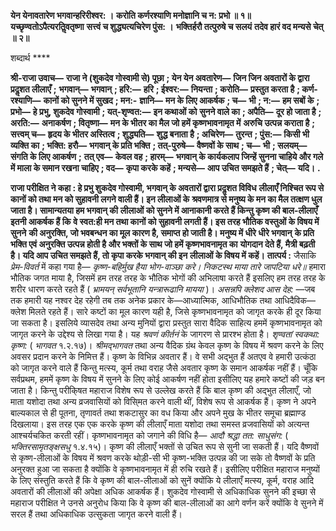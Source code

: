 **येन येनावतारेण भगवान्हरिरीश्वर: ।** **करोति कर्णरश्याणि मनोज्ञानि च न: प्रभो ॥ १॥** **यच्छृण्वतोऽपैत्यरतिॢवतृष्णा** **सत्त्वं च शुद्ध्यत्यचिरेण पुंस: ।** **भक्तिर्हरौ तत्पुरुषे च सलयं** **तदेव हारं वद मन्यसे चेत् ॥ २॥** 

शब्दार्थ **** 

**श्री-राजा उवाच—** **राजा ने (शुकदेव गोस्वामी से) पूछा** **; येन येन अवतारेण—** **जिन जिन अवतारों के द्वारा प्रदॢशत लीलाएँ** **;** **भगवान्—** **भगवान्** **; हरि:—** **हरि** **; ईश्वर:—** **नियन्ता** **; करोति—** **प्रस्तुत करता है** **; कर्ण-रश्याणि—** **कानों को सुनने में सुखद** **; मन:-** **ज्ञानि—** **मन के लिए आकर्षक** **; च—** **भी** **; न:—** **हम सबों के** **; प्रभो—** **हे प्रभु, शुकदेव गोस्वामी** **; यत्-शृण्वत:—** **इन कथाओं को** **सुनने वाले का** **; अपैति—** **दूर हो जाता है** **; अरति:—** **अनाकर्षण** **; वितृष्णा—** **मन के भीतर का मैल जो हमें कृष्णभावनामृत में** **अरुचि उत्पन्न कराता है** **; सत्त्वम् च—** **हृदय के भीतर अस्तित्व** **; शुद्ध्यति—** **शुद्ध बनाता है** **; अचिरेण—** **तुरन्त** **; पुंस:—** **किसी भी** **व्यक्ति का** **; भक्ति: हरौ—** **भगवान् के प्रति भक्ति** **; तत्-पुरुषे—** **वैष्णवों के साथ** **; च—** **भी** **; सलयम्—** **संगति के लिए आकर्षण** **;** **तत् एव—** **केवल वह** **; हारम्—** **भगवान् के कार्यकलाप जिन्हें सुनना चाहिये और गले में माला के समान रखना चाहिए** **; वद—** **कृपा करके कहें** **; मन्यसे—** **आप उचित समझते हैं** **; चेत्—** **यदि।** **.** 

**राजा परीक्षित ने कहा : हे प्रभु शुकदेव गोस्वामी, भगवान् के अवतारों द्वारा प्रदॢशत विविध** **लीलाएँ निश्चित रूप से कानों को तथा मन को सुहावनी लगने वाली हैं। इन लीलाओं के** **श्रवणमात्र से मनुष्य के मन का मैल तत्क्षण धुल जाता है। सामान्यतया हम भगवान् की** **लीलाओं को सुनने में आनाकानी करते हैं किन्तु कृष्ण की बाल-लीलाएँ इतनी आकर्षक हैं कि** **वे स्वत:ही मन तथा कानों को सुहावनी लगती हैं। इस तरह भौतिक वस्तुओं के विषय में सुनने** **की अनुरक्ति, जो भवबन्धन का मूल कारण है, समाप्त हो जाती है। मनुष्य में धीरे धीरे भगवान्** **के प्रति भक्ति एवं अनुरक्ति उत्पन्न होती है और भक्तों के साथ जो हमें कृष्णभावनामृत का** **योगदान देते हैं, मैत्री बढ़ती है। यदि आप उचित समझते हैं, तो कृपा करके भगवान् की इन** **लीलाओं के विषय में कहें।** **तात्पर्य :** जैसाकि *प्रेम-विवर्त* में कहा गया है— *कृष्ण-बहिर्मुख हैया भोग-वाञ्छा करे।* *निकटस्थ माया तारे जापटिया धरे॥* हमारा भौतिक जगत माया है, जिसमें हम तरह तरह के भौतिक भोगों की अभिलाषा करते हैं इसलिए हम तरह तरह के शरीर धारण करते रहते हैं ( *भ्रामयन् सर्वभूतानि यन्त्रारूढानि* *मायया* )। *असन्नपि क्लेशद आस देह:* —जब तक हमारी यह नश्वर देह रहेगी तब तक अनेक प्रकार के—आध्यात्मिक, आधिभौतिक तथा आधिदैविक—क्लेश मिलते रहते हैं। सारे कष्टों का मूल कारण यही है, जिसे कृष्णभावनामृत को जागृत करके ही दूर किया जा सकता है। इसलिये व्यासदेव तथा अन्य मुनियों द्वारा प्रस्तुत सारा वैदिक साहित्य हममें कृष्णभावनामृत को जागृत करने के उद्देश्य से लिखा गया है। यह *श्रवणं कीर्तनं* के जागरण से प्रारश्भ होता है। *शृण्वतां स्वकथा: कृष्ण:* ( *भागवत*  १.२.१७)। *श्रीमद्भागवत* तथा अन्य वैदिक ग्रंथ केवल कृष्ण के विषय में श्रवण करने के लिए अवसर प्रदान करने के निमित्त हैं। कृष्ण के विभिन्न अवतार हैं। वे सभी अद्भुत हैं अतएव वे हमारी उत्कंठा को जागृत करने वाले हैं किन्तु मत्स्य, कूर्म तथा वराह जैसे अवतार कृष्ण के समान आकर्षक नहीं हैं। चूँकि सर्वप्रथम, हममें कृष्ण के विषय में सुनने के लिए कोई आकर्षण नहीं होता इसीलिए यह हमारे कष्टों की जड़ बन जाता है। किन्तु परीकि्षत महाराज विशेष रूप से उल्लेख करते हैं कि बाल कृष्ण की अद्भुत लीलाएँ, जो माता यशोदा तथा अन्य व्रजवासियों को विसि्मत करने वाली थीं, विशेष रूप से आकर्षक हैं। कृष्ण ने अपने बाल्यकाल से ही पूतना, तृणावर्त तथा शकटासुर का वध किया और अपने मुख के भीतर समूचा ब्रह्माण्ड दिखलाया। इस तरह एक एक करके कृष्ण की लीलाएँ माता यशोदा तथा समस्त व्रजवासियों को अत्यन्त आश्चर्यचकित करती रहीं। कृष्णभावनामृत को जगाने की विधि है— *आदौ श्रद्धा तत:* *साधुसंग:* ( *भक्तिरसामृतङ्क्षसधु* १.४.१५)। कृष्ण की लीलाएँ भक्तों से उचित रूप से सुनी जा सकती हैं। यदि वैष्णवों से कृष्ण-लीलाओं के विषय में श्रवण करके थोड़ी-सी भी कृष्ण-भक्ति उत्पन्न की जा सके तो वैष्णवों के प्रति अनुरक्त हुआ जा सकता है क्योंकि वे कृष्णभावनामृत में ही रुचि रखते हैं। इसीलिए परीक्षित महाराज मनुष्यों के लिए संस्तुति करते हैं कि वे कृष्ण की बाल-लीलाओं को सुनें क्योंकि ये लीलाएँ मत्स्य, कूर्म, वराह आदि अवतारों की लीलाओं की अपेक्षा अधिक आकर्षक हैं। शुकदेव गोस्वामी से अधिकाधिक सुनने की इच्छा से महाराज परीक्षित ने उनसे अनुरोध किया कि वे कृष्ण की बाल-लीलाओं का आगे वर्णन करें क्योंकि वे सुनने में सरल हैं तथा अधिकाधिक उत्सुकता जागृत करने वाली हैं।  